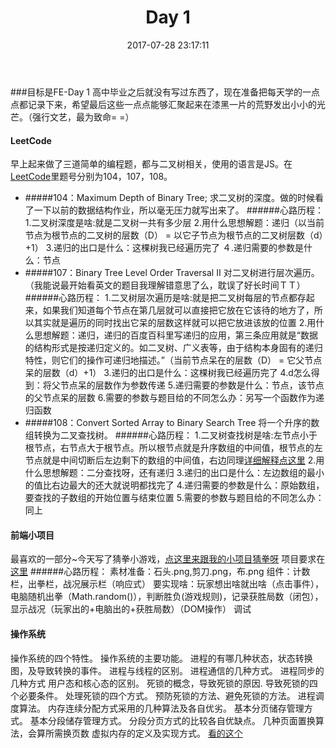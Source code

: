 ﻿---
layout: post
title: Day 1 
date: 2017-07-28 23:17:11 
pid: 20170728-231711 
pin: 100
---
###目标是FE-Day 1
高中毕业之后就没有写过东西了，现在准备把每天学的一点点都记录下来，希望最后这些一点点能够汇聚起来在漆黑一片的荒野发出小小的光芒。（强行文艺，最为致命= =）
#### LeetCode
早上起来做了三道简单的编程题，都与二叉树相关，使用的语言是JS。在[LeetCode](http://https://leetcode.com/problemset/algorithms/?difficulty=Easy "LeetCode")里题号分别为104，107，108。
- #####104：Maximum Depth of Binary Tree;
求二叉树的深度。做的时候看了一下以前的数据结构作业，所以毫无压力就写出来了。
######心路历程：
1.二叉树深度是啥:就是二叉树一共有多少层
2.用什么思想解题：递归（以当前节点为根节点的二叉树的层数（D） = 以它子节点为根节点的二叉树层数（d）+1）
3.递归的出口是什么：这棵树我已经遍历完了
４.递归需要的参数是什么：节点
- #####107：Binary Tree Level Order Traversal II
对二叉树进行层次遍历。（我能说最开始看英文的题目我理解错意思了么，耽误了好长时间ＴＴ）
######心路历程：
1.二叉树层次遍历是啥:就是把二叉树每层的节点都存起来，如果我们知道每个节点在第几层就可以直接把它放在它该待的地方了，所以其实就是遍历的同时找出它呆的层数这样就可以把它放进该放的位置
2.用什么思想解题：递归，递归的百度百科里写递归的应用，第三条应用就是“数据的结构形式是按递归定义的。如二叉树、广义表等，由于结构本身固有的递归特性，则它们的操作可递归地描述。”（当前节点呆在的层数（D） = 它父节点呆的层数（d）+1）
3.递归的出口是什么：这棵树我已经遍历完了
4.d怎么得到：将父节点呆的层数作为参数传递
5.递归需要的参数是什么：节点，该节点的父节点呆的层数
6.需要的参数与题目给的不同怎么办：另写一个函数作为递归函数
- #####108：Convert Sorted Array to Binary Search Tree
将一个升序的数组转换为二叉查找树。
######心路历程：
1.二叉树查找树是啥:左节点小于根节点，右节点大于根节点。所以根节点就是升序数组的中间值，根节点的左节点就是中间切断后左边剩下的数组的中间值，右边同理[详细解释点这里](http://blog.csdn.net/jarily/article/details/8679280 "详细解释点这里")
2.用什么思想解题：二分查找呀，还有递归
3.递归的出口是什么：左边数组的最小的值比右边最大的还大就说明都找完了
4.递归需要的参数是什么：原始数组，要查找的子数组的开始位置与结束位置
5.需要的参数与题目给的不同怎么办：同上
#### 前端小项目
最喜欢的一部分~今天写了猜拳小游戏，[点这里来跟我的小项目猜拳呀](https://shannuo.github.io/tryFe/%E7%9F%B3%E5%A4%B4%E5%89%AA%E5%88%80%E5%B8%83/ "点这里来跟我的小项目猜拳呀")
项目要求在[这里](https://github.com/baidu-ife/ife/tree/master/2015_summer "这里")
######心路历程：
素材准备：石头.png,剪刀.png，布.png
组件：计数栏，出拳栏，战况展示栏（响应式）
要实现啥：玩家想出啥就出啥（点击事件），电脑随机出拳（Math.random()），判断胜负(游戏规则)，记录获胜局数（闭包），显示战况（玩家出的+电脑出的+获胜局数）（DOM操作）
调试
#### 操作系统
操作系统的四个特性。
操作系统的主要功能。
进程的有哪几种状态，状态转换图，及导致转换的事件。
进程与线程的区别。
进程通信的几种方式。
进程同步的几种方式
用户态和核心态的区别。
死锁的概念，导致死锁的原因.
导致死锁的四个必要条件。
处理死锁的四个方式。
预防死锁的方法、避免死锁的方法。
进程调度算法。
内存连续分配方式采用的几种算法及各自优劣。
基本分页储存管理方式。
基本分段储存管理方式。
分段分页方式的比较各自优缺点。
几种页面置换算法，会算所需换页数
虚拟内存的定义及实现方式。
[看的这个](http://mp.weixin.qq.com/s/4mp3OhyVg473imd1lMTI-g "看的这个")